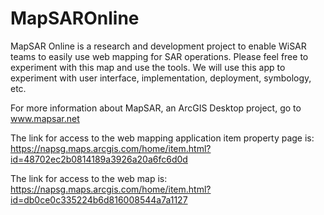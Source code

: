 # MapSAROnline
MapSAR Online is a research and development project to enable WiSAR teams to easily use web mapping for SAR operations. Please feel free to experiment with this map and use the tools. We will use this app to experiment with user interface, implementation, deployment, symbology, etc.

For more information about MapSAR, an ArcGIS Desktop project, go to www.mapsar.net

The link for access to the web mapping application item property page is: https://napsg.maps.arcgis.com/home/item.html?id=48702ec2b0814189a3926a20a6fc6d0d 

The link for access to the web map is: https://napsg.maps.arcgis.com/home/item.html?id=db0ce0c335224b6d816008544a7a1127

